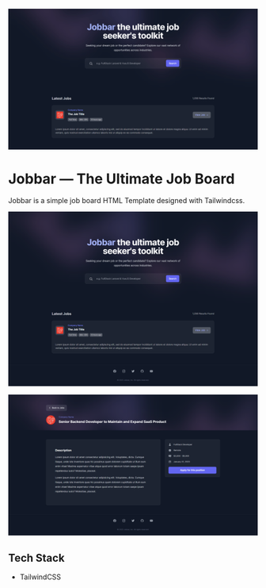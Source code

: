 <!-- Preview Image -->

![Preview](screenshots/preview.png)

# Jobbar — The Ultimate Job Board

Jobbar is a simple job board HTML Template designed with Tailwindcss.

![Homepage](screenshots/homepage.png)

![Job Details Page](screenshots/job-details.png)

## Tech Stack

- TailwindCSS
